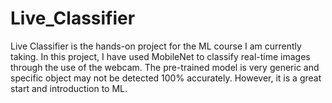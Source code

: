 # Live_Classifier 
Live Classifier is the hands-on project for the ML course I am currently taking. In this project, I have used MobileNet to classify real-time images through the use of the webcam. The pre-trained model is very generic and specific object may not be detected 100% accurately. However, it is a great start and introduction to ML. 
